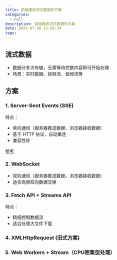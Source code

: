```yaml
---
title: 前端接收流式数据的方案
categories:
  - null
description: 前端接收流式数据的方案
date: 2025-07-30 15:58:34
tags:
---
```


## 流式数据

- 数据分多次传输，无需等待完整内容即可开始处理
- 场景：实时数据、视频流、音频流等

## 方案

### 1. Server-Sent Events (SSE)

特点：  
- 单向通信（服务器推送数据，浏览器接收数据）
- 基于 HTTP 协议，自动重连
- 兼容性好

[参考](https://juejin.cn/post/7507577670018039823)

### 2. WebSocket

- 双向通信（服务器推送数据，浏览器接收数据）
- 适合高频双向数据交换

### 3. Fetch API + Streams API

特点：  
- 精细控制数据流
- 适合处理大文件下载

### 4. XMLHttpRequest (旧式方案)

### 5. Web Workers + Stream（CPU密集型处理）